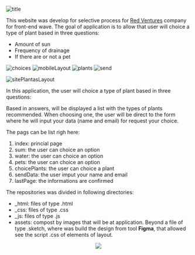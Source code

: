 ![title](https://user-images.githubusercontent.com/46378210/72853365-f2d11500-3c8f-11ea-8282-aa616458ad61.png)

This website was develop for selective process for [Red Ventures](https://www.redventures.com/) company for 
front-end wave. The goal of application is to allow that user  will choice a type of plant based in three questions: 

- Amount of sun
- Frequency of drainage
- If there are or not a pet

![choices](https://user-images.githubusercontent.com/46378210/72853352-e64cbc80-3c8f-11ea-94d8-a3c70f6f593f.png)
![mobileLayout](https://user-images.githubusercontent.com/46378210/72853358-ea78da00-3c8f-11ea-9388-df008cc4faa9.png)
![plants](https://user-images.githubusercontent.com/46378210/72853359-ea78da00-3c8f-11ea-8989-991aee336282.png)
![send](https://user-images.githubusercontent.com/46378210/72853360-ecdb3400-3c8f-11ea-92d9-d55bcf7a34d6.png)

![sitePlantasLayout](https://user-images.githubusercontent.com/46378210/72463902-0de4e600-37b3-11ea-8455-f0c86637bb16.png)

In this application, the user will choice a type of plant based in three questions: 



Based in answers, will be displayed a list with the types of plants recommended. When choosing one, the user will be direct to the form where he will input your data (name and email) for request your choice.

The pags can be list righ here: 
1. index: princial page
2. sum: the user can choice an option
3. water: the user can choice an option
4. pets: the user can choice an option
5. choicePlants: the user can choice a plant 
6. sendData: the user imput your name and email
7. lastPage: the informations are confirmed 

The repositories was divided in following directories: 

- _html: files of type .html
- _css: files of type .css
- _js: files of type .js
- assets: compost by images that will be at application. Beyond a file of type .sketch, where was build the design from tool <strong>Figma</strong>, that allowed see the script .css of elements of layout. 
<p align="center">
<img src="https://66.media.tumblr.com/5240545d1b83e237bf9a84070ef7d65e/tumblr_ow4mpri97G1war5f9o1_400.gifv"/>
</p>
